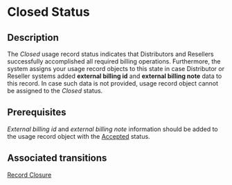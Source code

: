 # Closed Status 
## Description
The *Closed* usage record status indicates that Distributors and Resellers successfully accomplished all required billing operations. Furthermore, the system assigns your usage record objects to this state in case Distributor or Reseller systems added **external billing id** and **external billing note** data to this record. 
In case such data is not provided, usage record object cannot be assigned to the *Closed* status.
## Prerequisites
*External billing id* and *external billing note* information should be added to the usage record object with the [Accepted](s-f-accepted.html) status.
## Associated transitions
[Record Closure](t-9-acc-closed.html)
